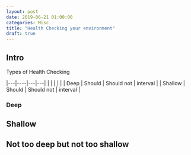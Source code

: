 ```yaml
---
layout: post
date: 2019-06-21 01:00:00
categories: Misc
title: "Health Checking your environment"
draft: true
---
```


## Intro

Types of Health Checking

|---|----|---|---|
|   |   |   |   |
| Deep | Should | Should not | interval |
| Shallow | Should  | Should not | interval |


### Deep


## Shallow


## Not too deep but not too shallow
